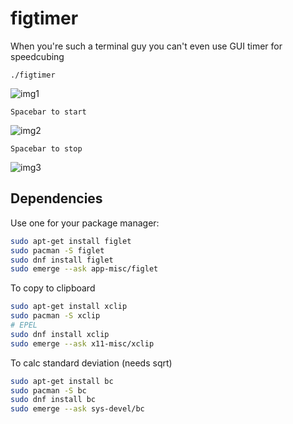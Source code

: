 # figtimer

When you're such a terminal guy you can't even use GUI timer for speedcubing

`./figtimer`

![img1](https://pp.userapi.com/c638516/v638516313/463e4/sV5iquX9c-A.jpg)

`Spacebar to start`

![img2](https://pp.userapi.com/c638516/v638516313/463eb/Oy7B6yCJ3oo.jpg)

`Spacebar to stop`

![img3](https://pp.userapi.com/c638516/v638516313/463f2/JkVgOn-Gp3k.jpg)

## Dependencies

Use one for your package manager:

```bash
sudo apt-get install figlet
sudo pacman -S figlet
sudo dnf install figlet
sudo emerge --ask app-misc/figlet
```

To copy to clipboard

```bash
sudo apt-get install xclip
sudo pacman -S xclip
# EPEL
sudo dnf install xclip
sudo emerge --ask x11-misc/xclip
```

To calc standard deviation (needs sqrt)
```bash
sudo apt-get install bc
sudo pacman -S bc
sudo dnf install bc
sudo emerge --ask sys-devel/bc
```
